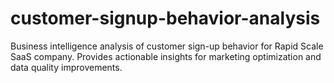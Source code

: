 # customer-signup-behavior-analysis
Business intelligence analysis of customer sign-up behavior for Rapid Scale SaaS company. Provides actionable insights for marketing optimization and data quality improvements.
